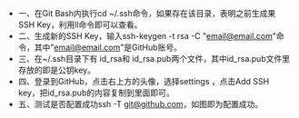 * 一、在Git Bash内执行cd ~/.ssh命令，如果存在该目录，表明之前生成果SSH Key，利用ll命令即可以查看。
* 二、生成新的SSH Key，输入ssh-keygen -t rsa -C "email@email.com"命令，其中"email@email.com"是GitHub账号。
* 三、在~/.ssh目录下有 id_rsa和 id_rsa.pub两个文件，其中id_rsa.pub文件里存放的即是公钥key。
* 四、登录到GitHub，点击右上方的头像，选择settings ，点击Add SSH key，把id_rsa.pub的内容复制到里面即可。
* 五、测试是否配置成功ssh -T git@github.com，如图即为配置成功。
